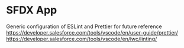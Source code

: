# SFDX App
Generic configuration of ESLint and Prettier for future reference
https://developer.salesforce.com/tools/vscode/en/user-guide/prettier/
https://developer.salesforce.com/tools/vscode/en/lwc/linting/

